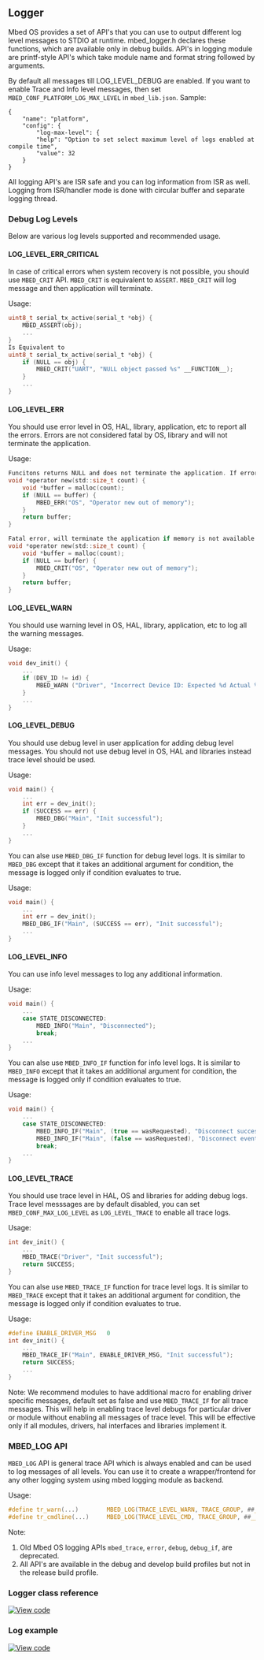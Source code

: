 ## Logger

Mbed OS provides a set of API's that you can use to output different log level messages to STDIO at runtime. mbed_logger.h declares these functions, which are available only in debug builds.
API's in logging module are printf-style API's which take module name and format string followed by arguments.

By default all messages till LOG_LEVEL_DEBUG are enabled. If you want to enable Trace and Info level messages, then set `MBED_CONF_PLATFORM_LOG_MAX_LEVEL` in `mbed_lib.json`.
Sample:
```
{
    "name": "platform",
    "config": {
        "log-max-level": {
        "help": "Option to set select maximum level of logs enabled at compile time",
        "value": 32
    }
}
```

All logging API's are ISR safe and you can log information from ISR as well. Logging from ISR/handler mode is done with circular buffer and separate logging thread.

### Debug Log Levels
Below are various log levels supported and recommended usage.

#### LOG_LEVEL_ERR_CRITICAL
In case of critical errors when system recovery is not possible, you should use `MBED_CRIT` API. `MBED_CRIT` is equivalent to `ASSERT`.
`MBED_CRIT` will log message and then application will terminate.

Usage:
```C
uint8_t serial_tx_active(serial_t *obj) {
    MBED_ASSERT(obj);
    ...
}
Is Equivalent to 
uint8_t serial_tx_active(serial_t *obj) {
    if (NULL == obj) {
        MBED_CRIT("UART", "NULL object passed %s" __FUNCTION__);
    }
    ...
}
```

#### LOG_LEVEL_ERR
You should use error level in OS, HAL, library, application, etc to report all the errors. Errors are not considered fatal by OS, library and will not terminate the application.

Usage:
```C
Funcitons returns NULL and does not terminate the application. If error is categorized as fatal, use `MBED_CRIT` instead.
void *operator new(std::size_t count) {
    void *buffer = malloc(count);
    if (NULL == buffer) {
        MBED_ERR("OS", "Operator new out of memory");
    }
    return buffer;
}

Fatal error, will terminate the application if memory is not available.
void *operator new(std::size_t count) {
    void *buffer = malloc(count);
    if (NULL == buffer) {
        MBED_CRIT("OS", "Operator new out of memory");
    }
    return buffer;
}
```

#### LOG_LEVEL_WARN
You should use warning level in OS, HAL, library, application, etc to log all the warning messages.

Usage:
```C
void dev_init() {
    ...
    if (DEV_ID != id) {
        MBED_WARN ("Driver", "Incorrect Device ID: Expected %d Actual %d", DEV_ID, id);
    }
    ...
}
```

#### LOG_LEVEL_DEBUG
You should use debug level in user application for adding debug level messages. You should not use debug level in OS, HAL and libraries instead trace level should be used. 

Usage:
```C
void main() {
    ...
    int err = dev_init();
    if (SUCCESS == err) {
        MBED_DBG("Main", "Init successful");
    }
    ...
}
```
You can alse use `MBED_DBG_IF` function for debug level logs. It is similar to `MBED_DBG` except that it takes an additional argument for condition, the message is logged only if condition evaluates to true.

Usage:
```C
void main() {
    ...
    int err = dev_init();
    MBED_DBG_IF("Main", (SUCCESS == err), "Init successful");
    ...
}
```

#### LOG_LEVEL_INFO
You can use info level messages to log any additional information. 

Usage:
```C
void main() {
    ...
    case STATE_DISCONNECTED:
        MBED_INFO("Main", "Disconnected");
        break;
    ...
}
```
You can alse use `MBED_INFO_IF` function for info level logs. It is similar to `MBED_INFO` except that it takes an additional argument for condition, the message is logged only if condition evaluates to true.

Usage:
```C
void main() {
    ...
    case STATE_DISCONNECTED:
        MBED_INFO_IF("Main", (true == wasRequested), "Disconnect successful");
        MBED_INFO_IF("Main", (false == wasRequested), "Disconnect event occurred");
        break;
    ...
}
```

#### LOG_LEVEL_TRACE
You should use trace level in HAL, OS and libraries for adding debug logs. Trace level messsages are by default disabled, you can set `MBED_CONF_MAX_LOG_LEVEL` as `LOG_LEVEL_TRACE` to enable all trace logs.

Usage:
```C
int dev_init() {
    ...
    MBED_TRACE("Driver", "Init successful");
    return SUCCESS;
}
```
You can alse use `MBED_TRACE_IF` function for trace level logs. It is similar to `MBED_TRACE` except that it takes an additional argument for condition, the message is logged only if condition evaluates to true.

Usage:
```C
#define ENABLE_DRIVER_MSG   0
int dev_init() {
    ...
    MBED_TRACE_IF("Main", ENABLE_DRIVER_MSG, "Init successful");
    return SUCCESS;
    ...
}
```
Note: We recommend modules to have additional macro for enabling driver specific messages, default set as false and use `MBED_TRACE_IF` for all trace messages. This will help in enabling trace level debugs for particular driver or module without enabling all messages of trace level. This will be effective only if all modules, drivers, hal interfaces and libraries implement it.

### MBED_LOG API
`MBED_LOG` API is general trace API which is always enabled and can be used to log messages of all levels. You can use it to create a wrapper/frontend for any other logging system using mbed logging module as backend.

Usage:
```C
#define tr_warn(...)        MBED_LOG(TRACE_LEVEL_WARN, TRACE_GROUP, ##__VA_ARGS__)
#define tr_cmdline(...)     MBED_LOG(TRACE_LEVEL_CMD, TRACE_GROUP, ##__VA_ARGS__)
```

Note: 
1. Old Mbed OS logging APIs `mbed_trace`, `error`, `debug`, `debug_if`, are deprecated.
2. All API's are available in the debug and develop build profiles but not in the release build profile.

### Logger class reference

[![View code](https://www.mbed.com/embed/?type=library)](http://os-doc-builder.test.mbed.com/docs/development/mbed-os-api-doxy/<TODO>)

### Log example

[![View code](https://www.mbed.com/embed/?url=https://os.mbed.com/teams/mbed_example/code/logging/)](https://os.mbed.com/teams/mbed_example/code/logging/file/10b2ce72c7ac/main.cpp/)
